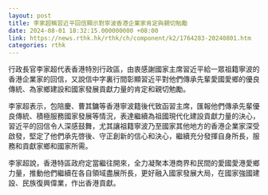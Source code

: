 ```yaml
---
layout: post
title: 李家超稱習近平回信顯示對寧波香港企業家肯定與親切勉勵
date: 2024-08-01 18:32:15.000000000 +08:00
link: https://news.rthk.hk/rthk/ch/component/k2/1764283-20240801.htm
categories: rthk
---
```


行政長官李家超代表香港特別行政區，由衷感謝國家主席習近平給一眾祖籍寧波的香港企業家的回信，又說信中字裏行間彰顯習近平對他們傳承先輩愛國愛鄉的優良傳統、為家鄉建設和國家發展貢獻力量的肯定和親切勉勵。

李家超表示，包陪慶、曹其鏞等香港寧波籍後代致函習主席，匯報他們傳承先輩優良傳統、積極服務國家發展等情況，表達繼續為祖國現代化建設貢獻力量的決心，習近平的回信令人深感鼓舞，尤其讓祖籍寧波乃至國家其他地方的香港企業家深受啟發，堅定了他們承先啓後、守正創新的信心和決心，繼續充分發揮自身所長，服務和貢獻家鄉和國家所需。

李家超說，香港特區政府定當繼往開來，全力凝聚本港商界和民間的愛國愛港愛鄉力量，推動他們繼續在各自領域盡展所長，更好融入國家發展大局，在國家強國建設、民族復興偉業，作出香港貢獻。
